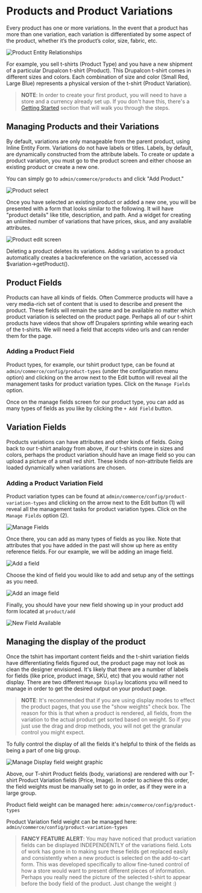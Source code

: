 # Products and Product Variations

Every product has one or more variations. In the event that a product has more than one variation, each variation is
differentiated by some aspect of the product, whether it’s the product’s color, size, fabric, etc.

![Product Entity Relationships](images/product_entity_relationships.png)

For example, you sell t-shirts (Product Type) and you have a new shipment of a particular Drupalcon t-shirt (Product).
This Drupalcon t-shirt comes in different sizes and colors. Each combination of size and color (Small Red, Large Blue)
represents a physical version of the t-shirt (Product Variation).

> **NOTE**: In order to create your first product, you will need to have a store and a currency already set up. If you 
> don't have this, there's a [Getting Started](../getting-started.md) section that will walk you through the steps.

## Managing Products and their Variations

By default, variations are only manageable from the parent product, using Inline Entity Form. Variations do not have
labels or titles. Labels, by default, are dynamically constructed from the attribute labels. To create or update a
product variation, you must go to the product screen and either choose an existing product or create a new one.

You can simply go to `admin/commerce/products` and click "Add Product."

![Product select](../images/product-add.png)

Once you have selected an existing product or added a new one, you will be presented with a form that looks similar to
the following. It will have "product details" like title, description, and path. And a widget for creating an unlimited
number of variations that have prices, skus, and any available attributes.

![Product edit screen](../images/product-add-fullpage.png)

Deleting a product deletes its variations. Adding a variation to a product automatically creates a backreference on the
variation, accessed via $variation->getProduct().

## Product Fields

Products can have all kinds of fields. Often Commerce products will have a very media-rich set of content that is used
to describe and present the product. These fields will remain the same and be available no matter which product
variation is selected on the product page. Perhaps all of our t-shirt products have videos that show off Drupalers
sprinting while wearing each of the t-shirts. We will need a field that accepts video urls and can render them for the
page.

### Adding a Product Field

Product types, for example, our tshirt product type, can be found at `admin/commerce/config/product-types` (under the 
configuration menu option) and clicking on the arrow next to the Edit button will reveal all the management tasks for 
product variation types. Click on the `Manage Fields` option.

Once on the manage fields screen for our product type, you can add as many types of fields as you like by clicking the 
`+ Add Field` button. 

## Variation Fields

Products variations can have attributes and other kinds of fields. Going back to our t-shirt analogy from above, if our
t-shirts come in sizes and colors, perhaps the product variation should have an image field so you can upload a picture
of a small red shirt. These kinds of non-attribute fields are loaded dynamically when variations are chosen.

### Adding a Product Variation Field

Product variation types can be found at `admin/commerce/config/product-variation-types` and clicking on the arrow next
to the Edit button (1) will reveal all the management tasks for product variation types. Click on the `Manage Fields` 
option (2).

![Manage Fields](images/product_variation_field.png)

Once there, you can add as many types of fields as you like. Note that attributes that you have added in the past will 
show up here as entity reference fields. For our example, we will be adding an image field.

![Add a field](images/product_variation_manage_field.png)

Choose the kind of field you would like to add and setup any of the settings as you need.

![Add an image field](images/product_variation_add_product_image.png)

Finally, you should have your new field showing up in your product add form located at `product/add`

![New Field Available](images/product_variation_new_field_available.png)

## Managing the display of the product

Once the tshirt has important content fields and the t-shirt variation fields have differentiating fields figured out,
the product page may not look as clean the designer envisioned. It's likely that there are a number of labels for
fields (like price, product image, SKU, etc) that you would rather not display. There are two different `Manage Display`
locations you will need to manage in order to get the desired output on your product page.

> **NOTE**: It's recommended that if you are using display modes to effect the product pages, that you use the "show
> weights" check box. The reason for this is that when a product is rendered, all fields, from the variation to the
> actual product get sorted based on weight. So if you just use the drag and drop methods, you will not get the granular
> control you might expect.

To fully control the display of all the fields it's helpful to think of the fields as being a part of one big group.

![Manage Display field weight graphic](images/product_display_visual.png)

Above, our T-shirt Product fields (body, variations) are rendered with our T-shirt Product Variation fields (Price, 
Image). In order to achieve this order, the field weights must be manually set to go in order, as if they were in a
large group.

Product field weight can be managed here: `admin/commerce/config/product-types`

Product Variation field weight can be managed here: `admin/commerce/config/product-variation-types`

> **FANCY FEATURE ALERT**: You may have noticed that product variation fields can be displayed INDEPENDENTLY of the 
> variations field. Lots of work has gone in to making sure these fields get replaced easily and consistently when a 
> new product is selected on the add-to-cart form. This was developed specifically to allow fine-tuned control of how
> a store would want to present different pieces of information. Perhaps you really need the picture of the selected 
> t-shirt to appear before the body field of the product. Just change the weight :)
